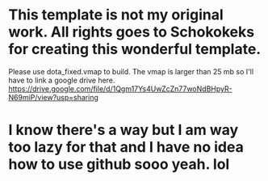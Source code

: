 # This template is not my original work. All rights goes to Schokokeks for creating this wonderful template.
Please use dota_fixed.vmap to build. The vmap is larger than 25 mb so I'll have to link a google drive here.
https://drive.google.com/file/d/1Qgm17Ys4UwZcZn77woNdBHpyR-N69miP/view?usp=sharing
# I know there's a way but I am way too lazy for that and I have no idea how to use github sooo yeah. lol


